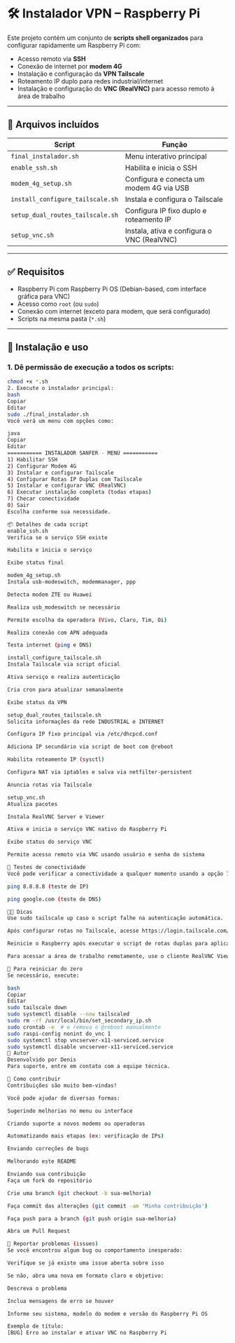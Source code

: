 # 🛠️ Instalador VPN – Raspberry Pi

Este projeto contém um conjunto de **scripts shell organizados** para configurar rapidamente um Raspberry Pi com:

- Acesso remoto via **SSH**  
- Conexão de internet por **modem 4G**  
- Instalação e configuração da **VPN Tailscale**  
- Roteamento IP duplo para redes industrial/internet  
- Instalação e configuração do **VNC (RealVNC)** para acesso remoto à área de trabalho

---

## 📁 Arquivos incluídos

| Script                         | Função                                               |
|-------------------------------|-----------------------------------------------------|
| `final_instalador.sh`          | Menu interativo principal                            |
| `enable_ssh.sh`                | Habilita e inicia o SSH                              |
| `modem_4g_setup.sh`            | Configura e conecta um modem 4G via USB             |
| `install_configure_tailscale.sh` | Instala e configura o Tailscale                      |
| `setup_dual_routes_tailscale.sh` | Configura IP fixo duplo e roteamento IP              |
| `setup_vnc.sh`                 | Instala, ativa e configura o VNC (RealVNC)          |

---

## ✅ Requisitos

- Raspberry Pi com Raspberry Pi OS (Debian-based, com interface gráfica para VNC)  
- Acesso como `root` (ou `sudo`)  
- Conexão com internet (exceto para modem, que será configurado)  
- Scripts na mesma pasta (`*.sh`)  

---

## 🚀 Instalação e uso

### 1. Dê permissão de execução a todos os scripts:

```bash
chmod +x *.sh
2. Execute o instalador principal:
bash
Copiar
Editar
sudo ./final_instalador.sh
Você verá um menu com opções como:

java
Copiar
Editar
=========== INSTALADOR SANFER - MENU ===========
1) Habilitar SSH
2) Configurar Modem 4G
3) Instalar e configurar Tailscale
4) Configurar Rotas IP Duplas com Tailscale
5) Instalar e configurar VNC (RealVNC)
6) Executar instalação completa (todas etapas)
7) Checar conectividade
0) Sair
Escolha conforme sua necessidade.

📦 Detalhes de cada script
enable_ssh.sh
Verifica se o serviço SSH existe

Habilita e inicia o serviço

Exibe status final

modem_4g_setup.sh
Instala usb-modeswitch, modemmanager, ppp

Detecta modem ZTE ou Huawei

Realiza usb_modeswitch se necessário

Permite escolha da operadora (Vivo, Claro, Tim, Oi)

Realiza conexão com APN adequada

Testa internet (ping e DNS)

install_configure_tailscale.sh
Instala Tailscale via script oficial

Ativa serviço e realiza autenticação

Cria cron para atualizar semanalmente

Exibe status da VPN

setup_dual_routes_tailscale.sh
Solicita informações da rede INDUSTRIAL e INTERNET

Configura IP fixo principal via /etc/dhcpcd.conf

Adiciona IP secundário via script de boot com @reboot

Habilita roteamento IP (sysctl)

Configura NAT via iptables e salva via netfilter-persistent

Anuncia rotas via Tailscale

setup_vnc.sh
Atualiza pacotes

Instala RealVNC Server e Viewer

Ativa e inicia o serviço VNC nativo do Raspberry Pi

Exibe status do serviço VNC

Permite acesso remoto via VNC usando usuário e senha do sistema

🔧 Testes de conectividade
Você pode verificar a conectividade a qualquer momento usando a opção 7 - Checar conectividade no menu principal, que realiza:

ping 8.8.8.8 (teste de IP)

ping google.com (teste de DNS)

👨‍🔧 Dicas
Use sudo tailscale up caso o script falhe na autenticação automática.

Após configurar rotas no Tailscale, acesse https://login.tailscale.com/admin/machines para aprovar as rotas anunciadas.

Reinicie o Raspberry após executar o script de rotas duplas para aplicar IPs persistentes.

Para acessar a área de trabalho remotamente, use o cliente RealVNC Viewer no seu computador, conectando ao IP do Raspberry Pi e autenticando com o usuário/senha do sistema.

🧼 Para reiniciar do zero
Se necessário, execute:

bash
Copiar
Editar
sudo tailscale down
sudo systemctl disable --now tailscaled
sudo rm -rf /usr/local/bin/set_secondary_ip.sh
sudo crontab -e  # e remova o @reboot manualmente
sudo raspi-config nonint do_vnc 1
sudo systemctl stop vncserver-x11-serviced.service
sudo systemctl disable vncserver-x11-serviced.service
📣 Autor
Desenvolvido por Denis
Para suporte, entre em contato com a equipe técnica.

🤝 Como contribuir
Contribuições são muito bem-vindas!

Você pode ajudar de diversas formas:

Sugerindo melhorias no menu ou interface

Criando suporte a novos modems ou operadoras

Automatizando mais etapas (ex: verificação de IPs)

Enviando correções de bugs

Melhorando este README

Enviando sua contribuição
Faça um fork do repositório

Crie uma branch (git checkout -b sua-melhoria)

Faça commit das alterações (git commit -am 'Minha contribuição')

Faça push para a branch (git push origin sua-melhoria)

Abra um Pull Request

🐞 Reportar problemas (issues)
Se você encontrou algum bug ou comportamento inesperado:

Verifique se já existe uma issue aberta sobre isso

Se não, abra uma nova em formato claro e objetivo:

Descreva o problema

Inclua mensagens de erro se houver

Informe seu sistema, modelo do modem e versão do Raspberry Pi OS

Exemplo de título:
[BUG] Erro ao instalar e ativar VNC no Raspberry Pi

